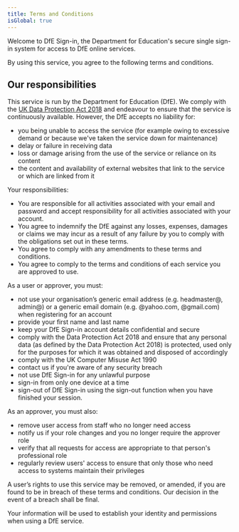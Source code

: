 ```yaml
---
title: Terms and Conditions
isGlobal: true
---
```


Welcome to DfE Sign-in, the Department for Education's secure single sign-in system for access to DfE online services.

By using this service, you agree to the following terms and conditions.

## Our responsibilities

This service is run by the Department for Education (DfE). We comply with the [UK Data Protection Act 2018](http://www.legislation.gov.uk/ukpga/2018/12/contents/enacted) and endeavour to ensure that the service is continuously available. However, the DfE accepts no liability for:

- you being unable to access the service (for example owing to excessive demand or because we've taken the service down for maintenance)
- delay or failure in receiving data
- loss or damage arising from the use of the service or reliance on its content
- the content and availability of external websites that link to the service or which are linked from it

Your responsibilities:

- You are responsible for all activities associated with your email and password and accept responsibility for all activities associated with your account.
- You agree to indemnify the DfE against any losses, expenses, damages or claims we may incur as a result of any failure by you to comply with the obligations set out in these terms.
- You agree to comply with any amendments to these terms and conditions.
- You agree to comply to the terms and conditions of each service you are approved to use.

As a user or approver, you must:

- not use your organisation’s generic email address (e.g. headmaster@, admin@) or a generic email domain (e.g. @yahoo.com, @gmail.com) when registering for an account
- provide your first name and last name
- keep your DfE Sign-in account details confidential and secure
- comply with the Data Protection Act 2018 and ensure that any personal data (as defined by the Data Protection Act 2018) is protected, used only for the purposes for which it was obtained and disposed of accordingly
- comply with the UK Computer Misuse Act 1990
- contact us if you're aware of any security breach
- not use DfE Sign-in for any unlawful purpose
- sign-in from only one device at a time
- sign-out of DfE Sign-in using the sign-out function when you have finished your session.

As an approver, you must also:

- remove user access from staff who no longer need access
- notify us if your role changes and you no longer require the approver role
- verify that all requests for access are appropriate to that person's professional role
- regularly review users' access to ensure that only those who need access to systems maintain their privileges

A user’s rights to use this service may be removed, or amended, if you are found to be in breach of these terms and conditions. Our decision in the event of a breach shall be final.

Your information will be used to establish your identity and permissions when using a DfE service.
